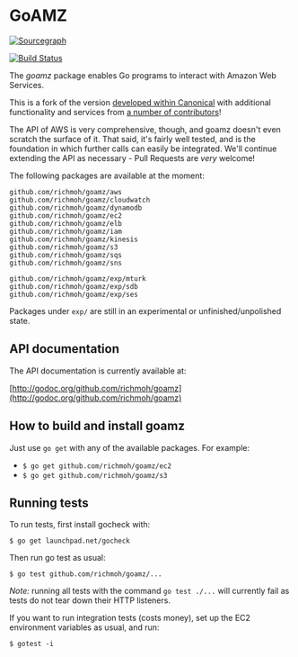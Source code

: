 # GoAMZ

[![Sourcegraph](https://sourcegraph.com/github.com/richmoh/goamz/-/badge.svg)](https://sourcegraph.com/github.com/richmoh/goamz?badge)

[![Build Status](https://travis-ci.org/richmoh/goamz.png?branch=master)](https://travis-ci.org/richmoh/goamz)

The _goamz_ package enables Go programs to interact with Amazon Web Services.

This is a fork of the version [developed within Canonical](https://wiki.ubuntu.com/goamz) with additional functionality and services from [a number of contributors](https://github.com/richmoh/goamz/contributors)!

The API of AWS is very comprehensive, though, and goamz doesn't even scratch the surface of it. That said, it's fairly well tested, and is the foundation in which further calls can easily be integrated. We'll continue extending the API as necessary - Pull Requests are _very_ welcome!

The following packages are available at the moment:

```
github.com/richmoh/goamz/aws
github.com/richmoh/goamz/cloudwatch
github.com/richmoh/goamz/dynamodb
github.com/richmoh/goamz/ec2
github.com/richmoh/goamz/elb
github.com/richmoh/goamz/iam
github.com/richmoh/goamz/kinesis
github.com/richmoh/goamz/s3
github.com/richmoh/goamz/sqs
github.com/richmoh/goamz/sns

github.com/richmoh/goamz/exp/mturk
github.com/richmoh/goamz/exp/sdb
github.com/richmoh/goamz/exp/ses
```

Packages under `exp/` are still in an experimental or unfinished/unpolished state.

## API documentation

The API documentation is currently available at:

[http://godoc.org/github.com/richmoh/goamz](http://godoc.org/github.com/richmoh/goamz)

## How to build and install goamz

Just use `go get` with any of the available packages. For example:

* `$ go get github.com/richmoh/goamz/ec2`
* `$ go get github.com/richmoh/goamz/s3`

## Running tests

To run tests, first install gocheck with:

`$ go get launchpad.net/gocheck`

Then run go test as usual:

`$ go test github.com/richmoh/goamz/...`

_Note:_ running all tests with the command `go test ./...` will currently fail as tests do not tear down their HTTP listeners.

If you want to run integration tests (costs money), set up the EC2 environment variables as usual, and run:

`$ gotest -i`
